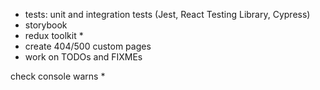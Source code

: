 - tests: unit and integration tests (Jest, React Testing Library, Cypress)
- storybook
- redux toolkit *
- create 404/500 custom pages
- work on TODOs and FIXMEs

check console warns *

